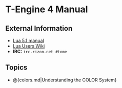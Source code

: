 # T-Engine 4 Manual

## External Information
*   <a href="http://www.lua.org/manual/5.1/index.html">Lua 5.1 manual</a>
*   <a href="http://lua-users.org/wiki/LuaDirectory">Lua Users Wiki</a>
*   <strong>IRC:</strong> <code>irc.rizon.net #tome</code>

## Topics
* @{colors.md|Understanding the COLOR System}